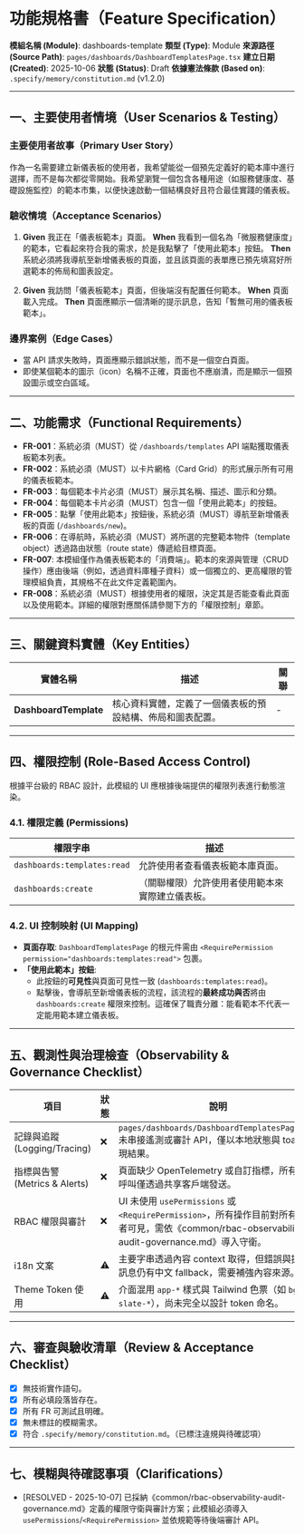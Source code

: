 # 功能規格書（Feature Specification）

**模組名稱 (Module)**: dashboards-template
**類型 (Type)**: Module
**來源路徑 (Source Path)**: `pages/dashboards/DashboardTemplatesPage.tsx`
**建立日期 (Created)**: 2025-10-06
**狀態 (Status)**: Draft
**依據憲法條款 (Based on)**: `.specify/memory/constitution.md` (v1.2.0)

---

## 一、主要使用者情境（User Scenarios & Testing）

### 主要使用者故事（Primary User Story）
作為一名需要建立新儀表板的使用者，我希望能從一個預先定義好的範本庫中進行選擇，而不是每次都從零開始。我希望瀏覽一個包含各種用途（如服務健康度、基礎設施監控）的範本市集，以便快速啟動一個結構良好且符合最佳實踐的儀表板。

### 驗收情境（Acceptance Scenarios）
1.  **Given** 我正在「儀表板範本」頁面。
    **When** 我看到一個名為「微服務健康度」的範本，它看起來符合我的需求，於是我點擊了「使用此範本」按鈕。
    **Then** 系統必須將我導航至新增儀表板的頁面，並且該頁面的表單應已預先填寫好所選範本的佈局和圖表設定。

2.  **Given** 我訪問「儀表板範本」頁面，但後端沒有配置任何範本。
    **When** 頁面載入完成。
    **Then** 頁面應顯示一個清晰的提示訊息，告知「暫無可用的儀表板範本」。

### 邊界案例（Edge Cases）
- 當 API 請求失敗時，頁面應顯示錯誤狀態，而不是一個空白頁面。
- 即使某個範本的圖示（icon）名稱不正確，頁面也不應崩潰，而是顯示一個預設圖示或空白區域。

---

## 二、功能需求（Functional Requirements）

- **FR-001**：系統必須（MUST）從 `/dashboards/templates` API 端點獲取儀表板範本列表。
- **FR-002**：系統必須（MUST）以卡片網格（Card Grid）的形式展示所有可用的儀表板範本。
- **FR-003**：每個範本卡片必須（MUST）展示其名稱、描述、圖示和分類。
- **FR-004**：每個範本卡片必須（MUST）包含一個「使用此範本」的按鈕。
- **FR-005**：點擊「使用此範本」按鈕後，系統必須（MUST）導航至新增儀表板的頁面 (`/dashboards/new`)。
- **FR-006**：在導航時，系統必須（MUST）將所選的完整範本物件（template object）透過路由狀態（route state）傳遞給目標頁面。
- **FR-007**: 本模組僅作為儀表板範本的「消費端」。範本的來源與管理（CRUD 操作）應由後端（例如，透過資料庫種子資料）或一個獨立的、更高權限的管理模組負責，其規格不在此文件定義範圍內。
- **FR-008**：系統必須（MUST）根據使用者的權限，決定其是否能查看此頁面以及使用範本。詳細的權限對應關係請參閱下方的「權限控制」章節。

---

## 三、關鍵資料實體（Key Entities）
| 實體名稱 | 描述 | 關聯 |
|-----------|------|------|
| **DashboardTemplate** | 核心資料實體，定義了一個儀表板的預設結構、佈局和圖表配置。 | - |

---

## 四、權限控制 (Role-Based Access Control)

根據平台級的 RBAC 設計，此模組的 UI 應根據後端提供的權限列表進行動態渲染。

### 4.1. 權限定義 (Permissions)
| 權限字串 | 描述 |
|---|---|
| `dashboards:templates:read` | 允許使用者查看儀表板範本庫頁面。 |
| `dashboards:create` | （關聯權限）允許使用者使用範本來實際建立儀表板。 |

### 4.2. UI 控制映射 (UI Mapping)
- **頁面存取**: `DashboardTemplatesPage` 的根元件需由 `<RequirePermission permission="dashboards:templates:read">` 包裹。
- **「使用此範本」按鈕**:
  - 此按鈕的**可見性**與頁面可見性一致 (`dashboards:templates:read`)。
  - 點擊後，會導航至新增儀表板的流程，該流程的**最終成功與否**將由 `dashboards:create` 權限來控制。這確保了職責分離：能看範本不代表一定能用範本建立儀表板。

---

## 五、觀測性與治理檢查（Observability & Governance Checklist）

| 項目 | 狀態 | 說明 |
|------|------|------|
| 記錄與追蹤 (Logging/Tracing) | ❌ | `pages/dashboards/DashboardTemplatesPage.tsx` 未串接遙測或審計 API，僅以本地狀態與 toast 呈現結果。 |
| 指標與告警 (Metrics & Alerts) | ❌ | 頁面缺少 OpenTelemetry 或自訂指標，所有 API 呼叫僅透過共享客戶端發送。 |
| RBAC 權限與審計 | ❌ | UI 未使用 `usePermissions` 或 `<RequirePermission>`，所有操作目前對所有登入者可見，需依《common/rbac-observability-audit-governance.md》導入守衛。 |
| i18n 文案 | ⚠️ | 主要字串透過內容 context 取得，但錯誤與提示訊息仍有中文 fallback，需要補強內容來源。 |
| Theme Token 使用 | ⚠️ | 介面混用 `app-*` 樣式與 Tailwind 色票（如 `bg-slate-*`），尚未完全以設計 token 命名。 |

---

## 六、審查與驗收清單（Review & Acceptance Checklist）

- [x] 無技術實作語句。
- [x] 所有必填段落皆存在。
- [x] 所有 FR 可測試且明確。
- [x] 無未標註的模糊需求。
- [x] 符合 `.specify/memory/constitution.md`。（已標注違規與待確認項）

---

## 七、模糊與待確認事項（Clarifications）

- [RESOLVED - 2025-10-07] 已採納《common/rbac-observability-audit-governance.md》定義的權限守衛與審計方案；此模組必須導入 `usePermissions`/`<RequirePermission>` 並依規範等待後端審計 API。